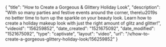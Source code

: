 {
    "title": "How to Create a Gorgeous & Glittery Holiday Look",
    "description": "With so many parties and festive events around the corner, there\u2019s no better time to turn up the sparkle on your beauty look. Learn how to create a holiday makeup look with just the right amount of glitz and glitter!",
    "videoid": "156259852",
    "date_created": "1521675092",
    "date_modified": "1521675092",
    "type": "captivate",
    "layout": "video",
    "url": "\/v\/how-to-create-a-gorgeous-glittery-holiday-look\/156259852"
}